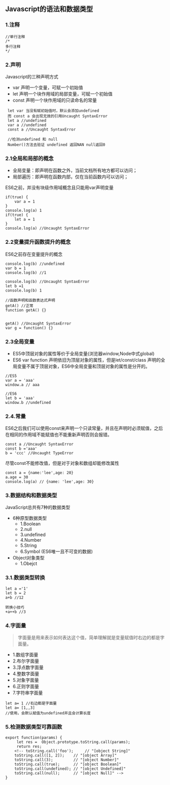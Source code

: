 ## Javascript的语法和数据类型
### 1.注释
~~~
//单行注释
/*
多行注释
*/
~~~
### 2.声明

Javascript的三种声明方式
- var 声明一个变量，可赋一个初始值
- let 声明一个块作用域的局部变量，可赋一个初始值
- const 声明一个块作用域的只读命名的常量

~~~
 let var 当没有赋初始值时，默认会添加undefined
 而 const a 会出现无效的引用Uncaught SyntaxError
 let a //undefined
 var a //undefined
 const a //Uncaught SyntaxError
 
 //检测undefined 和 null
 Number()方法去验证 undefined 返回NAN null返回0
~~~

### 2.1全局和局部的概念
- 全局变量：即声明在函数之外，当前文档所有地方都可以访问；
- 局部遍历：即声明在函数内部，仅在当前函数内可以访问；

ES6之前，并没有块级作用域概念且只能用var声明变量

~~~
if(true) {
    var a = 1
}
console.log(a) 1
if(true) {
    let a = 1
}
console.log(a) //Uncaught SyntaxError
~~~
### 2.2变量提升函数提升的概念
ES6之前存在变量提升的概念
~~~
console.log(b) //undefined
var b = 1
console.log(b) //1

console.log(b) //Uncaught SyntaxError
let b =1
console.log(b) 1

//函数声明和函数表达式声明
getA() //正常
function getA() {}


getA() //Uncaught SyntaxError
var g = function() {}
~~~
### 2.3全局变量
- ES5中顶层对象的属性等价于全局变量(浏览器window,Node中式global)
- ES6 var function 声明依旧为顶层对象的属性，但是let/const/class 声明的全局变量不属于顶层对象，ES6中全局变量和顶层对象的属性是分开的。

~~~
//ES5
var a = 'aaa'
window.a // aaa

//ES6 
let b = 'aaa'
window.b //undefined
~~~

### 2.4.常量
ES6之后我们可以使用const来声明一个只读常量，并且在声明时必须赋值，之后在相同的作用域不能赋值也不能重新声明否则会报错。

~~~
const a //Uncaught SyntaxError
const b ='aaa'
b = 'ccc' //Uncaught TypeError
~~~
尽管const不能修改值，但是对于对象和数组却能修改属性
~~~
const a = {name:'lee',age: 20}
a.age = 30
console.log(a) // {name: 'lee',age: 30}
~~~

### 3.数据结构和数据类型
JavaScript总共有7种的数据类型
- 6种原型数据类型
  - 1.Boolean
  - 2.null
  - 3.undefined
  - 4.Number
  - 5.String
  - 6.Symbol (ES6唯一且不可变的数据)
- Object对象类型
  - 1.Obejct
  
### 3.1.数据类型转换  
~~~
let a ='1'
let b = 2
a+b //12

转换小技巧
+a++b //3

~~~
### 4.字面量
> 字面量是用来表示如何表达这个值，简单理解就是变量赋值时右边的都是字面量。
- 1.数组字面量
- 2.布尔字面量
- 3.浮点数字面量
- 4.整数字面量
- 5.对象字面量
- 6.正则字面量
- 7.字符串字面量
~~~
let a= 1 //右边都是字面量
let a= [1,,3]
//使用，会默认赋值为undefined并且会计算长度
~~~
### 5.检测数据类型可靠函数
~~~
export function(params) {
     let res =  Object.prototype.toString.call(params);
     return res;
    <!-- toString.call('foo');     // "[object String]"
    toString.call([1, 2]);    // "[object Array]"
    toString.call(3);         // "[object Number]"
    toString.call(true);      // "[object Boolean]"
    toString.call(undefined); // "[object Undefined]"
    toString.call(null);      // "[object Null]" -->
}
~~~


